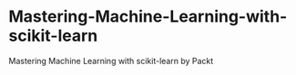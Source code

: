 # Mastering-Machine-Learning-with-scikit-learn
Mastering Machine Learning with scikit-learn by Packt
